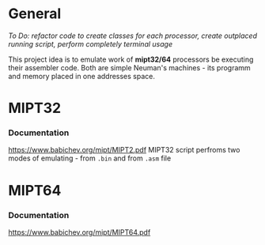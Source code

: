 # General
_To Do: refactor code to create classes for each processor, create outplaced running script, perform completely terminal usage_

This project idea is to emulate work of **mipt32/64** processors be executing their assembler code. Both are simple Neuman's machines - its programm and memory placed in one addresses space.

# MIPT32
### Documentation
https://www.babichev.org/mipt/MIPT2.pdf
MIPT32 script perfroms two modes of emulating - from ```.bin``` and from ```.asm``` file

# MIPT64
### Documentation
https://www.babichev.org/mipt/MIPT64.pdf


